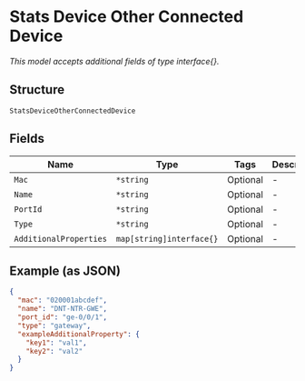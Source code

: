 
# Stats Device Other Connected Device

*This model accepts additional fields of type interface{}.*

## Structure

`StatsDeviceOtherConnectedDevice`

## Fields

| Name | Type | Tags | Description |
|  --- | --- | --- | --- |
| `Mac` | `*string` | Optional | - |
| `Name` | `*string` | Optional | - |
| `PortId` | `*string` | Optional | - |
| `Type` | `*string` | Optional | - |
| `AdditionalProperties` | `map[string]interface{}` | Optional | - |

## Example (as JSON)

```json
{
  "mac": "020001abcdef",
  "name": "DNT-NTR-GWE",
  "port_id": "ge-0/0/1",
  "type": "gateway",
  "exampleAdditionalProperty": {
    "key1": "val1",
    "key2": "val2"
  }
}
```

